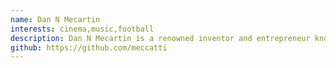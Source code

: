 ```yaml
---
name: Dan N Mecartin
interests: cinema,music,football
description: Dan N Mecartin is a renowned inventor and entrepreneur known for his groundbreaking work in renewable energy technology. Born in a small town, Dan showed an early aptitude for tinkering with gadgets and machines. As he grew older, his passion for sustainability and innovation led him to pursue a degree in engineering.
github: https://github.com/meccatti
---
```

